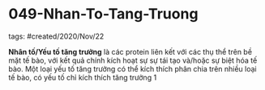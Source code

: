 # 049-Nhan-To-Tang-Truong

tags: #created/2020/Nov/22

**Nhân tố/Yếu tố tăng trưởng** là các protein liên kết với các thụ thể trên bề mặt tế bào, với kết quả chính kích hoạt sự sự tái tạo và/hoặc sự biệt hóa tế bào. Một loại yếu tố tăng trưởng có thể kích thích phân chia trên nhiều loại tế bào, có yếu tố chỉ kích thích tăng trưởng 1
